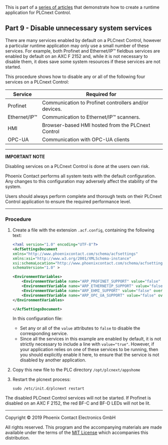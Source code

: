 This is part of a [series of articles](https://github.com/PLCnext/SampleRuntime) that demonstrate how to create a runtime application for PLCnext Control.

## Part 9 - Disable unnecessary system services

There are many services enabled by default on a PLCnext Control, however a particular runtime application may only use a small number of these services. For example, both Profinet and Ethernet/IP™ fieldbus services are enabled by default on an AXC F 2152 and, while it is not necessary to disable them, it does save some system resources if these services are not started.

This procedure shows how to disable any or all of the following four services on a PLCnext Control:

| Service      | Required for                                          |
| ------------ | ----------------------------------------------------- |
| Profinet     | Communication to Profinet controllers and/or devices. |
| Ethernet/IP™ | Communication to Ethernet/IP™ scanners.               |
| HMI          | Browser-based HMI hosted from the PLCnext Control     |
| OPC-UA       | Communication with OPC-UA clients                     |

---

**IMPORTANT NOTE**

Disabling services on a PLCnext Control is done at the users own risk.

Phoenix Contact performs all system tests with the default configuration. Any changes to this configuration may adversely affect the stability of the system.

Users should always perform complete and thorough tests on their PLCnext Control application to ensure the required performance level.

---

### Procedure

1. Create a file with the extension `.acf.config`, containing the following text:

    ```xml
    <?xml version="1.0" encoding="UTF-8"?>
    <AcfSettingsDocument
    xmlns="http://www.phoenixcontact.com/schema/acfsettings"
    xmlns:xsi="http://www.w3.org/2001/XMLSchema-instance"
    xsi:schemaLocation="http://www.phoenixcontact.com/schema/acfsettings.xsd"
    schemaVersion="1.0" >

    <EnvironmentVariables>
        <EnvironmentVariable name="ARP_PROFINET_SUPPORT" value="false" overridden="true" />
        <EnvironmentVariable name="ARP_ETHERNETIP_SUPPORT" value="false" overridden="true" />
        <EnvironmentVariable name="ARP_EHMI_SUPPORT" value="false" overridden="true" />
        <EnvironmentVariable name="ARP_OPC_UA_SUPPORT" value="false" overridden="true" />
    </EnvironmentVariables>

    </AcfSettingsDocument>
    ```

    In this configuration file:
    - Set any or all of the `value` attributes to `false` to disable the corresponding service.
    - Since all the services in this example are enabled by default, it is not strictly necessary to include a line with `value="true"`. However, if your application relies on one of these services to be running, then you should explicitly enable it here, to ensure that the service is not disabled by another application. 

1. Copy this new file to the PLC directory `/opt/plcnext/appshome`

1. Restart the plcnext process:
   ```
   sudo /etc/init.d/plcnext restart
   ```
The disabled PLCnext Control services will not be started. If Profinet is disabled on an AXC F 2152, the red BF-C and BF-D LEDs will not be lit.

---

Copyright © 2019 Phoenix Contact Electronics GmbH

All rights reserved. This program and the accompanying materials are made available under the terms of the [MIT License](http://opensource.org/licenses/MIT) which accompanies this distribution.